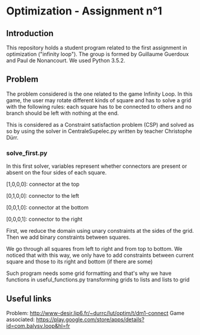 # Optimization - Assignment n°1

## Introduction

This repository holds a student program related to the first assignment in optimization ("infinity loop").
The group is formed by Guillaume Guerdoux and Paul de Nonancourt. We used Python 3.5.2. 

## Problem

The problem considered is the one related to the game Infinity Loop. In this game, the user may rotate different kinds of square and has to solve a grid with the following rules: each square has to be connected to others and no branch should be left with nothing at the end.

This is considered as a Constraint satisfaction problem (CSP) and solved as so by using the solver in CentraleSupelec.py written by teacher Christophe Dürr.

### solve_first.py

In this first solver, variables represent whether connectors are present or absent on the four sides of each square.

[1,0,0,0]: connector at the top

[0,1,0,0]: connector to the left

[0,0,1,0]: connector at the bottom

[0,0,0,1]: connector to the right

First, we reduce the domain using unary constraints at the sides of the grid. Then we add binary constraints between squares.

We go through all squares from left to right and from top to bottom. We noticed that with this way, we only have to add constraints between current square and those to its right and bottom (if there are some)

Such program needs some grid formatting and that's why we have functions in useful_functions.py transforming grids to lists and lists to grid

## Useful links

Problem: http://www-desir.lip6.fr/~durrc/Iut/optim/t/dm1-connect
Game associated: https://play.google.com/store/apps/details?id=com.balysv.loop&hl=fr
